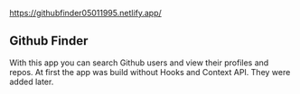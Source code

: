 https://githubfinder05011995.netlify.app/

## Github Finder

With this app you can search Github users and view their profiles and repos.
At first the app was build without Hooks and Context API. They were added later.
